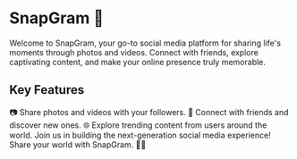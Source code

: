 # SnapGram 📸

Welcome to SnapGram, your go-to social media platform for sharing life's moments through photos and videos. Connect with friends, explore captivating content, and make your online presence truly memorable.

## Key Features

📷 Share photos and videos with your followers.
👥 Connect with friends and discover new ones.
🌐 Explore trending content from users around the world.
Join us in building the next-generation social media experience! Share your world with SnapGram. 📸🌟


